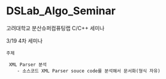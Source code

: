 ﻿DSLab_Algo_Seminar
==================
고려대학교 분산슈퍼컴퓨팅랩 C/C++ 세미나

3/19 4차 세미나
 
    주제
     
     XML Parser 분석
        - 소스코드 XML Parser souce code를 분석해서 문서화(형식 자유)

